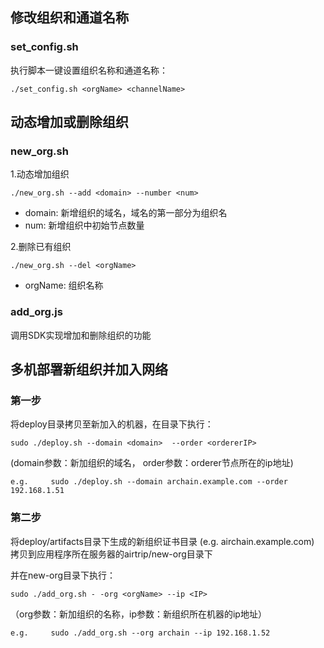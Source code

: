 ## 修改组织和通道名称
### set_config.sh
执行脚本一键设置组织名称和通道名称：
```
./set_config.sh <orgName> <channelName>
```

## 动态增加或删除组织
### new_org.sh 
1.动态增加组织
```
./new_org.sh --add <domain> --number <num>
```
+ domain: 新增组织的域名，域名的第一部分为组织名
+ num: 新增组织中初始节点数量

2.删除已有组织
```
./new_org.sh --del <orgName>
```
+ orgName: 组织名称

### add_org.js
调用SDK实现增加和删除组织的功能

## 多机部署新组织并加入网络
### 第一步
将deploy目录拷贝至新加入的机器，在目录下执行：
```
sudo ./deploy.sh --domain <domain>  --order <ordererIP>
```

(domain参数：新加组织的域名， order参数：orderer节点所在的ip地址)
```
e.g.     sudo ./deploy.sh --domain archain.example.com --order 192.168.1.51
```

### 第二步
将deploy/artifacts目录下生成的新组织证书目录 (e.g. airchain.example.com) 拷贝到应用程序所在服务器的airtrip/new-org目录下

并在new-org目录下执行：
```
sudo ./add_org.sh - -org <orgName> --ip <IP>
```

（org参数：新加组织的名称，ip参数：新组织所在机器的ip地址）
```
e.g.     sudo ./add_org.sh --org archain --ip 192.168.1.52
```